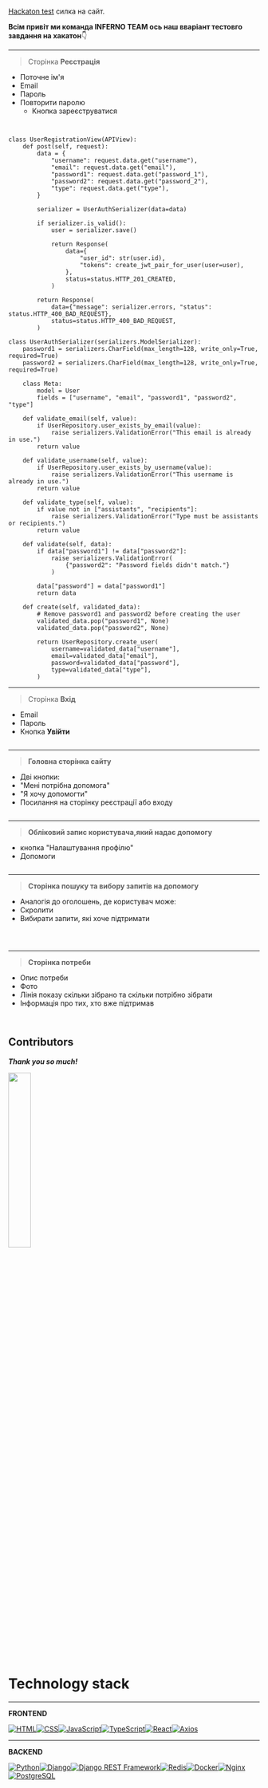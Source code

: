 <p align="center"><img src="assets/logo_team.png" alt=""></p>

 [Hackaton test]() силка на сайт.


**Всім привіт ми команда __INFERNO TEAM__ ось наш вваріант тестовго завдання на хакатон**:point_down:

---


>Сторінка 
**Реєстрація**
+ Поточне ім'я
+ Email
+ Пароль
+ Повторити паролю
   * Кнопка зареєструватися
<p align="center"><img src="assets/SignUp.png" alt=""></p>

```

class UserRegistrationView(APIView):
    def post(self, request):
        data = {
            "username": request.data.get("username"),
            "email": request.data.get("email"),
            "password1": request.data.get("password_1"),
            "password2": request.data.get("password_2"),
            "type": request.data.get("type"),
        }

        serializer = UserAuthSerializer(data=data)

        if serializer.is_valid():
            user = serializer.save()

            return Response(
                data={
                    "user_id": str(user.id),
                    "tokens": create_jwt_pair_for_user(user=user),
                },
                status=status.HTTP_201_CREATED,
            )

        return Response(
            data={"message": serializer.errors, "status": status.HTTP_400_BAD_REQUEST},
            status=status.HTTP_400_BAD_REQUEST,
        )

class UserAuthSerializer(serializers.ModelSerializer):
    password1 = serializers.CharField(max_length=128, write_only=True, required=True)
    password2 = serializers.CharField(max_length=128, write_only=True, required=True)

    class Meta:
        model = User
        fields = ["username", "email", "password1", "password2", "type"]

    def validate_email(self, value):
        if UserRepository.user_exists_by_email(value):
            raise serializers.ValidationError("This email is already in use.")
        return value

    def validate_username(self, value):
        if UserRepository.user_exists_by_username(value):
            raise serializers.ValidationError("This username is already in use.")
        return value

    def validate_type(self, value):
        if value not in ["assistants", "recipients"]:
            raise serializers.ValidationError("Type must be assistants or recipients.")
        return value

    def validate(self, data):
        if data["password1"] != data["password2"]:
            raise serializers.ValidationError(
                {"password2": "Password fields didn't match."}
            )

        data["password"] = data["password1"]
        return data

    def create(self, validated_data):
        # Remove password1 and password2 before creating the user
        validated_data.pop("password1", None)
        validated_data.pop("password2", None)

        return UserRepository.create_user(
            username=validated_data["username"],
            email=validated_data["email"],
            password=validated_data["password"],
            type=validated_data["type"],
        )

```
----

>Сторінка 
 **Вхід**
+ Email
+ Пароль
+ Кнопка **Увійти**
<p align="center"><img src="assets/Login.png" alt=""></p>

---

>**Головна сторінка сайту**
+ Дві кнопки:
+ "Мені потрібна допомога"
+ "Я хочу допомогти"
+ Посилання на сторінку реєстрації або входу

<p align="center"><img src="assets/home_page.png" alt=""></p>

---

> **Обліковий запис користувача,який надає допомогу**

+ кнопка "Налаштування профілю"
+ Допомоги
<p align="center"><img src="assets/personal_cabinet_who_help_settings.png" alt=""></p>

----

>**Сторінка пошуку та вибору запитів на допомогу**
+ Аналогія до оголошень, де користувач може:
+ Скролити
+ Вибирати запити, які хоче підтримати
<p align="center"><img src="assets/created_need.png" alt=""></p>

<p align="center"><img src="assets/needs_help.png" alt=""></p>

<p align="center"><img src="![alt text](assets/hover_card.png)" alt=""></p>

----
>**Сторінка потреби**
+ Опис потреби
+ Фото
+ Лінія показу скільки зібрано та скільки потрібно зібрати
+ Інформація про тих, хто вже підтримав
<p align="center"><img src="assets/needs_help_details.png" alt=""></p>

<p align="center"><img src="assets/changing_needs.png" alt=""></p>

## Contributors

___Thank you so much!___

<a href="https://github.com/ostapln/test-hakaton/graphs/contributors">
  <img src="https://contrib.rocks/image?repo=ostapln/test-hakaton" width="30%"/>
  </a>



# Technology stack
___

**FRONTEND**



[![HTML](https://img.shields.io/badge/-HTML-E342?logo=html5&style=flat)](https://developer.mozilla.org/en-US/docs/Web/HTML)[![CSS](https://img.shields.io/badge/-CSS-1572B6?logo=css3&style=flat)](https://developer.mozilla.org/en-US/docs/Web/CSS)[![JavaScript](https://img.shields.io/badge/-JavaScript-F7aF1E?logo=javascript&style=flat)](https://developer.mozilla.org/en-US/docs/Web/JavaScript)[![TypeScript](https://img.shields.io/badge/-TypeScript-01CC?logo=typescript&style=flat)](https://www.typescriptlang.org/)[![React](https://img.shields.io/badge/-React-41a?logo=react&style=flat)](https://reactjs.org/)[![Axios](https://img.shields.io/badge/-Axios-1175B2?logo=axios&style=flat)](https://axios-http.com/)



---
**BACKEND**

[![Python](https://img.shields.io/badge/-Python-376AB?logo=python&style=flat-square)](https://www.python.org/)[![Django](https://img.shields.io/badge/-Django-092E20?logo=django&style=flat-square)](https://www.djangoproject.com/)[![Django REST Framework](https://img.shields.io/badge/-Django_REST_Framework-FF1709?logo=django&style=flat-square)](https://www.django-rest-framework.org/)[![Redis](https://img.shields.io/badge/-Redis-CC000?logo=redis&style=flat-square)](https://redis.io/)[![Docker](https://img.shields.io/badge/-Docker-249?logo=docker&style=flat-square)](https://www.docker.com/)[![Nginx](https://img.shields.io/badge/-Nginx-269539?logo=nginx&style=flat-square)](https://www.nginx.com/)[![PostgreSQL](https://img.shields.io/badge/-PostgreSQL-332122?logo=postgresql&style=flat-square)](https://www.postgresql.org/)








